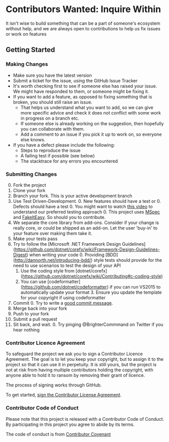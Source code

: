 # **Contributors Wanted: Inquire Within** #
It isn't wise to build something that can be a part of someone's ecosystem without help, and we are always open to contributions to help us fix issues or work on features

## Getting Started ##

### Making Changes ###

- Make sure you have the latest version
- Submit a ticket for the issue, using the GitHub Issue Tracker
- It's worth checking first to see if someone else has raised your issue. We might have responded to them, or someone might be fixing it.
- If you want to add a feature, as opposed to fixing something that is broken, you should still raise an issue. 
	- That helps us understand what you want to add, so we can give more specific advice and check it does not conflict with some work in progress on a branch etc. 
	- If someone else is already working on the suggestion, then hopefully you can collaborate with them.
	- Add a comment to an issue if you pick it up to work on, so everyone else knows.
- If you have a defect please include the following:
	- Steps to reproduce the issue
	- A failing test if possible (see below)
	- The stacktrace for any errors you encountered


### Submitting Changes ###
0. Fork the project
0. Clone your fork
0. Branch your fork. This is your active development branch   
0. Use Test Driven-Development. 
	0. New features should have a test or 
	0. Defects should have a test
	0. You might want to watch [this video](http://vimeo.com/68375232) to understand our preferred testing approach 
	0. This project uses [MSpec](https://github.com/machine/machine.specifications) and [FakeItEasy](https://github.com/FakeItEasy/FakeItEasy). So should you to contribute. 
0.  We separate the core library from add-ons. Consider if your change is really core, or could be shipped as an add-on. Let the user 'buy-in' to your feature over making them take it.
0. Make your tests pass
0. Try to follow the [Microsoft .NET Framework Design Guidelines] (https://github.com/dotnet/corefx/wiki/Framework-Design-Guidelines-Digest) when writing your code
	0. Providing [BDD] (http://dannorth.net/introducing-bdd/) style tests should provide for the need to use scenarios to test the design of your API
	1. Use the coding style from [dotnet/corefx] (https://github.com/dotnet/corefx/wiki/Contributing#c-coding-style)
	2. You can use [codeformatter] (https://github.com/dotnet/codeformatter) if you can run VS2015 to automatically update your format
		3. Ensure you update the template for your copyright if using codeformatter 
0. Commit
	0. Try to write a [good commit message](http://tbaggery.com/2008/04/19/a-note-about-git-commit-messages.html).    
0. Merge back into your fork
0. Push to your fork
0. Submit a pull request
0. Sit back, and wait. 
	0. Try pinging @BrighterCommmand on Twitter if you hear nothing 

### Contributor Licence Agreement ###
To safeguard the project we ask you to sign a Contributor Licence Agreement. The goal is to let you keep your copyright, but to assign it to the project so that it can use it in perpetuity. It is still yours, but the project is not at risk from having multiple contributors holding the copyright, with anyone able to hold it to ransom by removing their grant of licence.

The process of signing works through GitHub.

To get started, <a href="https://www.clahub.com/agreements/iancooper/Paramore">sign the Contributor License Agreement</a>. 

### Contributor Code of Conduct ###
Please note that this project is released with a Contributor Code of Conduct. By participating in this project you agree to abide by its terms.

The code of conduct is from [Contributor Covenant](http://contributor-covenant.org/)

